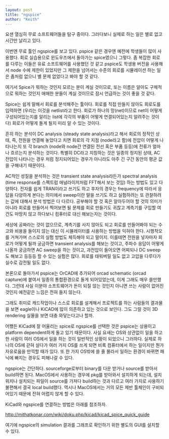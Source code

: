 ```yaml
---
layout: post
title: "ngspice"
author: "Keith"
---
```



요샌 열심히 무료 소프트웨어들을 탐구 중이다. 그러다보니 실제로 하는 일은 별로 없고 시간만 날리고 있다.




이번엔 무료 툴인 ngspice를 보고 있다. pspice 같은 경우엔 예전에 학생들이 많이 사용했다. 회로 실습용으로 윈도우즈에서 돌아가는 spice였으니 그렇다. 좀 복잡한 회로를 다루는 이들은 유료 소프트웨어를 사용했던 것 같고 pspice도 학생용 버전을 사용해서 node 수에 제한이 있었지만 그 제한을 넘어서는 수준의 회로를 시뮬레이션 하는 일은 좀처럼 없으니 별 문제 없었다고 봐야 할 것 같다.




여기서 Spice가 뭐하는 것인지 모르는 분이 계실 것이므로, 또는 이름은 알아도 구체적으로 뭐하는 것인지 애매한 분들이 계실 것이므로 잠시 언급하는 것이 좋을 것 같다. 




Spice는 쉽게 말해서 회로를 분석해주는 툴이다. 회로를 직접 만들지 않아도 회로도를 입력하면 (우리는 이것을 netlist라고 한다. 회로가 하나의 망(net)이므로 net이 어떻게 구성되어있는지를 알리는 list에 각각의 부품이 어떻게 연결되어있는지 알려주는 것이다) 회로가 어떻게 돌게 될지 미리 알 수 있는 것이다. 




흔히 하는 분석이 DC analysis (steady state analysis)라고 해서 회로의 정적인 상태, 즉, 전원을 연결해 놓았다고 치면 회로의 각 지점 (node라고 함)에 전압이 어떻게 나타나는지 또 각 branch (node와 node간 연결된 전선 혹은 부품 등등)에 전류가 얼마나 흐르는지 분석하는 것이다. 특별히 DC라고 지칭하는 것은 일종의 정지된 상태, AC 전압이 나타나는 경우 처럼 정지되어있는 경우가 아니라도 아주 긴 구간 동안의 평균 값을 구해내기 때문이다. 




AC적인 성질을 분석하는 것은 transient state analysis라든가 spectral analysis (time response를 스펙트럼 애널라이저처럼 FFT해서 보는 것임) 하는 방법도 있고 다양하다. 전자를 쉽게 TRAN이라고 쓰기도 하고 후자의 경우는 frequency에 따라서 응답을 다양하게 본다는 의미에서 sweep이란 말을 쓰기도 하고 실험하려는 또 관찰하려는 값에 대해서 분석 방법은 다 다르다. 공부해야 할 것 혹은 알아두어야 할 것의 의미가 아니라 회로를 만들어서 찍어보면 될 문제를 회로 만들기도 귀찮고 계측기를 구입할 여건도 마땅치 않고 하다보니 컴퓨터로 대신 해보는자는 것이다. 




세상에 공짜라는 것이 없으므로, 계측기를 사지 않아도 되고 회로를 만들어봐야 되는 수고와 비용을 들이지 않는 대신 이 시뮬레이터를 사용하는 방법을 익혀야 한다. 시행착오를 거쳐가며 스스로의 실험 방법도 체득해야 되고 말이지. 이를테면 전원을 넣자마자 회로가 어떻게 될까 궁금하면 transient analysis를 해보는 것이고, 주파수 응답이 어떻게 나올까 궁금하면 AC sweep을 하는 것이고, 과전압이 들어오면 어찌되나 DC sweep도 해보고 등등등 할 수 있는 실험은 많다. 회로를 태워버릴 일도 없고 고압을 다루다가 실수로 감전될 일도 없다. 




본론으로 돌아가서 pspice는 OrCAD에 추가되어 orcad schematic (orcad capture)에 붙여서 일종의 통합환경으로 돌게 되어있었는데, 이게 그래도 매우 쓸만했다. 그런데 사실 이분야 소프트웨어가 돈이 되질 않는 것인지 아니면 쓰는 사람이 없어진 것인지 예전같은 느낌은 전혀 들지 않는다.




그래도 취미로 캐드작업이나 스스로 회로를 설계해서 프로젝트를 하는 사람들의 결과물을 보면 eagle이나 KiCAD에 많이 의존하고 있는 것으로 보인다. 그도 그럴 것이 3D rendering 실물을 보면 대충 와닿는다고나 할까.




어쨌든 KiCad에 잘 어울리는 spice로 ngspice를 선택한 것은 pspice는 상용이고 platform dependent하게 돌고 있기 때문이다. 사실 요새는 OS와 상관없이 일을 하고 한 사람이 여러 OS에서 일을 하는 것이 일반적인 상황이 되었으니 그러하다. 실제로 하나의 OS에 갇혀 살다가 여러 가지 OS를 쓰게 되면 비록 컴퓨터에서 하는 일이지만 뭔가 자유로움을 만끽할 때가 있다. 또 한 가지 OS밖에 쓸 줄 몰라서 일하는 환경이 바뀌면 패닉에 빠지는 경우도 피해나갈 수 있다.




ngspice는 간단하다. sourceforge로부터 binary를 다운 받거나 source를 받아서 build하면 된다. MacOS에서 사용하는 경우에 pkg를 받아와서 설치하게 되는데, 설치 위치나 설치되는 파일이 source를 가져다 build하는 것과 다르고 여러 가지로 사용하기 불편해서 결국 local build했다. 역시나 MacOS에서는 거의 모든 제반 툴체인이 구비되어있기 때문에 전혀 어렵지 않게 할 수 있다.




KiCad와 ngspice를 연결하는 방법은 아래를 참조하자.




http://mithatkonar.com/wiki/doku.php/kicad/kicad_spice_quick_guide




여기에 ngspice의 simulation 결과를 그래프로 확인하기 위한 별도의 GUI를 설치할 수 있다.








